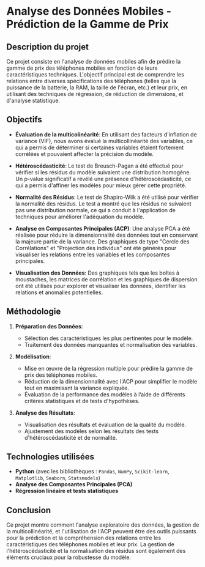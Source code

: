 # Analyse des Données Mobiles - Prédiction de la Gamme de Prix

## Description du projet

Ce projet consiste en l'analyse de données mobiles afin de prédire la gamme de prix des téléphones mobiles en fonction de leurs caractéristiques techniques. L'objectif principal est de comprendre les relations entre diverses spécifications des téléphones (telles que la puissance de la batterie, la RAM, la taille de l'écran, etc.) et leur prix, en utilisant des techniques de régression, de réduction de dimensions, et d'analyse statistique.

## Objectifs

- **Évaluation de la multicolinéarité**: En utilisant des facteurs d'inflation de variance (VIF), nous avons évalué la multicollinéarité des variables, ce qui a permis de déterminer si certaines variables étaient fortement corrélées et pouvaient affecter la précision du modèle.
  
- **Hétéroscédasticité**: Le test de Breusch-Pagan a été effectué pour vérifier si les résidus du modèle suivaient une distribution homogène. Un p-value significatif a révélé une présence d'hétéroscédasticité, ce qui a permis d'affiner les modèles pour mieux gérer cette propriété.

- **Normalité des Résidus**: Le test de Shapiro-Wilk a été utilisé pour vérifier la normalité des résidus. Le test a montré que les résidus ne suivaient pas une distribution normale, ce qui a conduit à l'application de techniques pour améliorer l'adéquation du modèle.

- **Analyse en Composantes Principales (ACP)**: Une analyse PCA a été réalisée pour réduire la dimensionnalité des données tout en conservant la majeure partie de la variance. Des graphiques de type "Cercle des Corrélations" et "Projection des individus" ont été générés pour visualiser les relations entre les variables et les composantes principales.

- **Visualisation des Données**: Des graphiques tels que les boîtes à moustaches, les matrices de corrélation et les graphiques de dispersion ont été utilisés pour explorer et visualiser les données, identifier les relations et anomalies potentielles.

## Méthodologie

1. **Préparation des Données**: 
   - Sélection des caractéristiques les plus pertinentes pour le modèle.
   - Traitement des données manquantes et normalisation des variables.

2. **Modélisation**:
   - Mise en œuvre de la régression multiple pour prédire la gamme de prix des téléphones mobiles.
   - Réduction de la dimensionnalité avec l'ACP pour simplifier le modèle tout en maximisant la variance expliquée.
   - Évaluation de la performance des modèles à l’aide de différents critères statistiques et de tests d'hypothèses.

3. **Analyse des Résultats**:
   - Visualisation des résultats et évaluation de la qualité du modèle.
   - Ajustement des modèles selon les résultats des tests d'hétéroscédasticité et de normalité.

## Technologies utilisées

- **Python** (avec les bibliothèques : `Pandas`, `NumPy`, `Scikit-learn`, `Matplotlib`, `Seaborn`, `Statsmodels`)
- **Analyse des Composantes Principales (PCA)**
- **Régression linéaire et tests statistiques**

## Conclusion

Ce projet montre comment l'analyse exploratoire des données, la gestion de la multicollinéarité, et l'utilisation de l'ACP peuvent être des outils puissants pour la prédiction et la compréhension des relations entre les caractéristiques des téléphones mobiles et leur prix. La gestion de l'hétéroscédasticité et la normalisation des résidus sont également des éléments cruciaux pour la robustesse du modèle.
